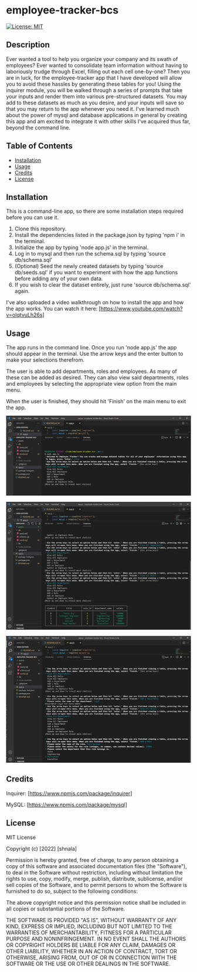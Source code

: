 # employee-tracker-bcs

[![License: MIT](https://img.shields.io/badge/License-MIT-yellow.svg)](https://opensource.org/licenses/MIT)

## Description

Ever wanted a tool to help you organize your company and its swath of employees? Ever wanted to consolidate team information without having to laboriously trudge through Excel, filling out each cell one-by-one? Then you are in luck, for the employee-tracker app that I have developed will allow you to avoid these hassles by generating these tables for you! Using the inquirer module, you will be walked through a series of prompts that take your inputs and render them into various pre-structured datasets. You may add to these datasets as much as you desire, and your inputs will save so that you may return to the app whenever you need it. I've learned much about the power of mysql and database applications in general by creating this app and am excited to integrate it with other skills I've acquired thus far, beyond the command line.


## Table of Contents

- [Installation](#installation)
- [Usage](#usage)
- [Credits](#credits)
- [License](#license)

## Installation

This is a command-line app, so there are some installation steps required before you can use it. 
1. Clone this repository.
2. Install the dependencies listed in the package.json by typing 'npm i' in the terminal.
3. Initialize the app by typing 'node app.js' in the terminal.
4. Log in to mysql and then run the schema.sql by typing 'source db/schema.sql'
5. (Optional) Seed the newly created datasets by typing 'source db/seeds.sql' if you want to experiment with how the app functions before adding any of your own data.
6. If you wish to clear the dataset entirely, just rune 'source db/schema.sql' again.

I've also uploaded a video walkthrough on how to install the app and how the app works. You can watch it here: [https://www.youtube.com/watch?v=oIqtvuLh26s]

## Usage

The app runs in the command line. Once you run 'node app.js' the app should appear in the terminal. Use the arrow keys and the enter button to make your selections therefrom.

The user is able to add departments, roles and employees. As many of these can be added as desired. They can also view said departments, roles and employees by selecting the appropriate view option from the main menu. 

When the user is finished, they should hit 'Finish' on the main menu to exit the app.

![Image depicting the main menu of the app](assets/images/demo-01.PNG)

![Image depicting structure of the 'roles' table when 'View All Roles' is selected](assets/images/demo-02.PNG)

![Image depicting process for adding a new role](assets/images/demo-03.PNG)

## Credits

Inquirer: [https://www.npmjs.com/package/inquirer]

MySQL: [https://www.npmjs.com/package/mysql]

## License
MIT License

Copyright (c) [2022] [shnala]

Permission is hereby granted, free of charge, to any person obtaining a copy
of this software and associated documentation files (the "Software"), to deal
in the Software without restriction, including without limitation the rights
to use, copy, modify, merge, publish, distribute, sublicense, and/or sell
copies of the Software, and to permit persons to whom the Software is
furnished to do so, subject to the following conditions:

The above copyright notice and this permission notice shall be included in all
copies or substantial portions of the Software.

THE SOFTWARE IS PROVIDED "AS IS", WITHOUT WARRANTY OF ANY KIND, EXPRESS OR
IMPLIED, INCLUDING BUT NOT LIMITED TO THE WARRANTIES OF MERCHANTABILITY,
FITNESS FOR A PARTICULAR PURPOSE AND NONINFRINGEMENT. IN NO EVENT SHALL THE
AUTHORS OR COPYRIGHT HOLDERS BE LIABLE FOR ANY CLAIM, DAMAGES OR OTHER
LIABILITY, WHETHER IN AN ACTION OF CONTRACT, TORT OR OTHERWISE, ARISING FROM,
OUT OF OR IN CONNECTION WITH THE SOFTWARE OR THE USE OR OTHER DEALINGS IN THE
SOFTWARE.
